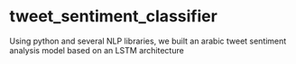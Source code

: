 # tweet_sentiment_classifier
Using python and several NLP libraries, we built an arabic tweet sentiment analysis model based on an LSTM architecture
